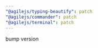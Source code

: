 ```yaml
---
"@agilejs/typing-beautify": patch
"@agilejs/commander": patch
"@agilejs/terminal": patch
---
```


bump version
